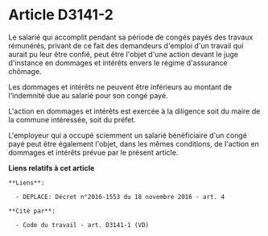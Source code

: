 # Article D3141-2

Le salarié qui accomplit pendant sa période de congés payés des travaux rémunérés, privant de ce fait des demandeurs d'emploi
d'un travail qui aurait pu leur être confié, peut être l'objet d'une action devant le juge d'instance en dommages et intérêts
envers le régime d'assurance chômage.

Les dommages et intérêts ne peuvent être inférieurs au montant de l'indemnité due au salarié pour son congé payé.

L'action en dommages et intérêts est exercée à la diligence soit du maire de la commune intéressée, soit du préfet.

L'employeur qui a occupé sciemment un salarié bénéficiaire d'un congé payé peut être également l'objet, dans les mêmes
conditions, de l'action en dommages et intérêts prévue par le présent article.

**Liens relatifs à cet article**

	**Liens**:

	  - DEPLACE: Décret n°2016-1553 du 18 novembre 2016 - art. 4

	**Cité par**:

	  - Code du travail - art. D3141-1 (VD)
